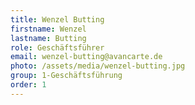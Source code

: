 ```yaml
---
title: Wenzel Butting
firstname: Wenzel
lastname: Butting
role: Geschäftsführer
email: wenzel-butting@avancarte.de
photo: /assets/media/wenzel-butting.jpg
group: 1-Geschäftsführung
order: 1
---
```

